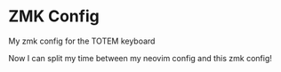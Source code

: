 # ZMK Config

My zmk config for the TOTEM keyboard

Now I can split my time between my neovim config and this zmk config!
